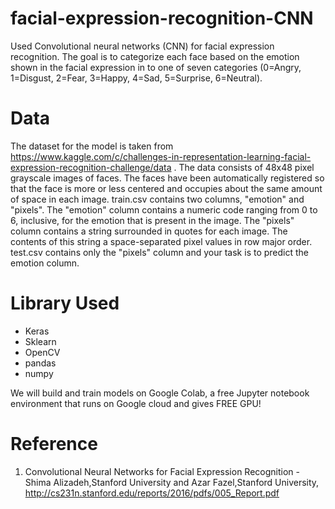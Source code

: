 # facial-expression-recognition-CNN

Used Convolutional neural networks (CNN) for facial expression recognition. The goal is to categorize each face based on the emotion shown in the facial expression in to one of seven categories (0=Angry, 1=Disgust, 2=Fear, 3=Happy, 4=Sad, 5=Surprise, 6=Neutral).

# Data
The dataset for the model is taken from https://www.kaggle.com/c/challenges-in-representation-learning-facial-expression-recognition-challenge/data .
The data consists of 48x48 pixel grayscale images of faces. The faces have been automatically registered so that the face is more or less centered and occupies about the same amount of space in each image. 
train.csv contains two columns, "emotion" and "pixels". The "emotion" column contains a numeric code ranging from 0 to 6, inclusive, for the emotion that is present in the image. The "pixels" column contains a string surrounded in quotes for each image. The contents of this string a space-separated pixel values in row major order. test.csv contains only the "pixels" column and your task is to predict the emotion column.

# Library Used
- Keras
- Sklearn
- OpenCV
- pandas
- numpy

We will build and train models on Google Colab, a free Jupyter notebook environment that runs on Google cloud and gives FREE GPU!

# Reference

1. Convolutional Neural Networks for Facial Expression Recognition - Shima Alizadeh,Stanford University and Azar Fazel,Stanford University, http://cs231n.stanford.edu/reports/2016/pdfs/005_Report.pdf
